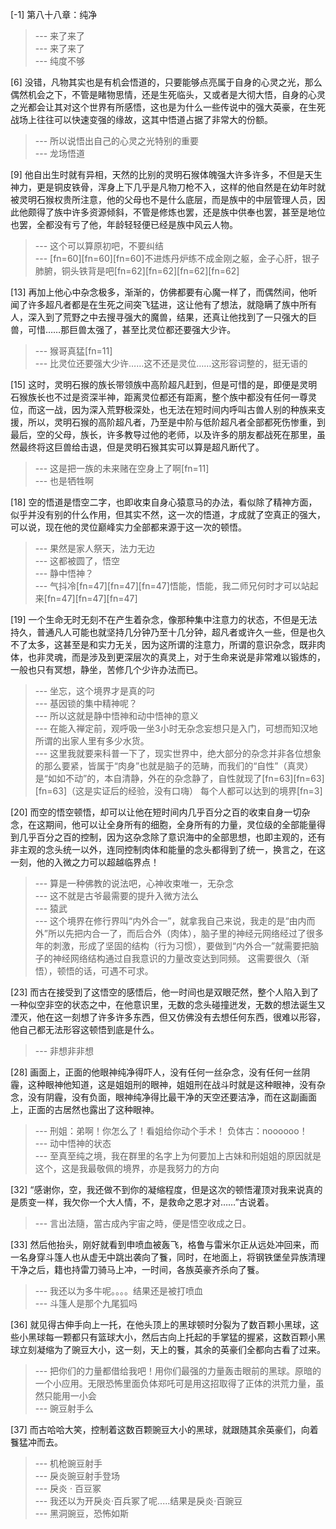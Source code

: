 
[-1] 第八十八章：纯净
>--- 来了来了<br>
>--- 来了来了<br>
>--- 纯度不够<br>

[6] 没错，凡物其实也是有机会悟道的，只要能够点亮属于自身的心灵之光，那么偶然机会之下，不管是睹物思情，还是生死临头，又或者是大彻大悟，自身的心灵之光都会让其对这个世界有所感悟，这也是为什么一些传说中的强大英豪，在生死战场上往往可以快速变强的缘故，这其中悟道占据了非常大的份额。
>--- 所以说悟出自己的心灵之光特别的重要<br>
>--- 龙场悟道<br>

[9] 他自出生时就有异相，天然的比别的灵明石猴体魄强大许多许多，不但是天生神力，更是铜皮铁骨，浑身上下几乎是凡物刀枪不入，这样的他自然是在幼年时就被灵明石猴权贵所注意，他的父母也不是什么底层，而是族中的中层管理人员，因此他颇得了族中许多资源倾斜，不管是修炼也罢，还是族中供奉也罢，甚至是地位也罢，全都没有亏了他，年龄轻轻便已经是族中风云人物。
>--- 这个可以算原初吧，不要纠结<br>
>--- [fn=60][fn=60][fn=60]不进炼丹炉练不成金刚之躯，金子心肝，银子肺腑，铜头铁背是吧[fn=62][fn=62][fn=62][fn=62]<br>

[13] 再加上他心中杂念极多，渐渐的，仿佛都要有心魔一样了，而偶然间，他听闻了许多超凡者都是在生死之间突飞猛进，这让他有了想法，就隐瞒了族中所有人，深入到了荒野之中去搜寻强大的魔兽，结果，还真让他找到了一只强大的巨兽，可惜……那巨兽太强了，甚至比灵位都还要强大少许。
>--- 猴哥真猛[fn=11]<br>
>--- 比灵位还要强大少许……这不还是灵位……这形容词整的，挺无语的<br>

[15] 这时，灵明石猴的族长带领族中高阶超凡赶到，但是可惜的是，即便是灵明石猴族长也不过是资深半神，距离灵位都还有距离，整个族中都没有任何一尊灵位，而这一战，因为深入荒野极深处，也无法在短时间内呼叫古兽人别的种族来支援，所以，灵明石猴的高阶超凡者，乃至是中阶与低阶超凡者全部都死伤惨重，到最后，空的父母，族长，许多教导过他的老师，以及许多的朋友都战死在那里，虽然最终将这巨兽给击退，但是灵明石猴其实可以算是超凡断代了。
>--- 这是把一族的未来赌在空身上了啊[fn=11]<br>
>--- 也是牺牲啊<br>

[18] 空的悟道是悟空二字，也即收束自身心猿意马的办法，看似除了精神方面，似乎并没有别的什么作用，但其实不然，这一次的悟道，才成就了空真正的强大，可以说，现在他的灵位巅峰实力全部都来源于这一次的顿悟。
>--- 果然是家人祭天，法力无边<br>
>--- 这都被圆了，悟空<br>
>--- 静中悟神？<br>
>--- 气抖冷[fn=47][fn=47][fn=47]悟能，悟能，我二师兄何时才可以站起来[fn=47][fn=47][fn=47]<br>

[19] 一个生命无时无刻不在产生着杂念，像那种集中注意力的状态，不但是无法持久，普通凡人可能也就坚持几分钟乃至十几分钟，超凡者或许久一些，但是也久不了太多，这甚至是和实力无关，因为这所谓的注意力，所谓的意识杂念，既非肉体，也非灵魂，而是涉及到更深层次的真灵上，对于生命来说是非常难以锻炼的，一般也只有冥想，静坐，苦修几个少许办法而已。
>--- 坐忘，这个境界才是真的叼<br>
>--- 基因锁的集中精神呢？<br>
>--- 所以这就是静中悟神和动中悟神的意义<br>
>--- 在能入禅定前，观呼吸一坐3小时无杂念妄想只是入门，可想而知汉地所谓的出家人里有多少水货。<br>
>--- 这里我就要来科普一下了，现实世界中，绝大部分的杂念并非各位想象的那么要紧，皆属于“肉身”也就是脑子的范畴，而我们的“自性”（真灵）是“如如不动”的，本自清静，外在的杂念静了，自性就现了[fn=63][fn=63][fn=63]（这是实证后的经验，没有口嗨） 每个人都可以达到的境界[fn=3]<br>

[20] 而空的悟空顿悟，却可以让他在短时间内几乎百分之百的收束自身一切杂念，在这期间，他可以让全身所有的细胞，全身所有的力量，灵位级的全部能量得到几乎百分之百的控制，因为这杂念除了意识海中的全部思想，也即主观的，还有非主观的念头统一以外，连同控制肉体和能量的念头都得到了统一，换言之，在这一刻，他的入微之力可以超越临界点！
>--- 算是一种佛教的说法吧，心神收束唯一，无杂念<br>
>--- 这不就是古爷最需要的提升入微方法么<br>
>--- 猿武<br>
>--- 这个境界在修行界叫“内外合一”，就拿我自己来说，我走的是“由内而外”所以先把内合一了，而后合外（肉体），脑子里的神经元网络经过了很多年的刺激，形成了坚固的结构（行为习惯），要做到“内外合一”就需要把脑子的神经网络结构通过自我意识的力量改变达到同频。   这需要很久（渐悟），顿悟的话，可遇不可求。<br>

[23] 而古在接受到了这悟空的感悟后，他一时间也是双眼茫然，整个人陷入到了一种似空非空的状态之中，在他意识里，无数的念头碰撞迸发，无数的想法诞生又湮灭，他在这一刻想了许多许多东西，但又仿佛没有去想任何东西，很难以形容，他自己都无法形容这顿悟到底是什么。
>--- 非想非非想<br>

[28] 画面上，正面的他眼神纯净得吓人，没有任何一丝杂念，没有任何一丝阴霾，这种眼神他知道，这是姐姐刑的眼神，姐姐刑在战斗时就是这种眼神，没有杂念，没有阴霾，没有负面，眼神纯净得比最干净的天空还要洁净，而在这副画面上，正面的古居然也露出了这种眼神。
>--- 刑姐：弟啊！你怎么了！看姐给你动个手术！
负体古：noooooo！<br>
>--- 动中悟神的状态<br>
>--- 至真至纯之境，我在群里的名字上为何要加上古妹和刑姐姐的原因就是这个，这是我最敬佩的境界，亦是我努力的方向<br>

[32] “感谢你，空，我还做不到你的凝缩程度，但是这次的顿悟灌顶对我来说真的是质变一样，我欠你一个大人情，不，是救命之恩才对……”古说着。
>--- 言出法隨，當古成內宇宙之時，便是悟空收成之日。<br>

[33] 然后他抬头，刚好就看到申喷血被轰飞，格鲁与雷米尔正从远处冲回来，而一名身穿斗篷人也从虚无中跳出袭向了餮，同时，在地面上，将钢铁堡垒异族清理干净之后，籍也持雷刀骑马上冲，一时间，各族英豪齐杀向了餮。
>--- 我还以为多牛呢。。。。结果还是被打喷血<br>
>--- 斗篷人是那个九尾狐吗<br>

[36] 就见得古伸手向上一托，在他头顶上的黑球顿时分裂为了数百颗小黑球，这些小黑球每一颗都只有篮球大小，然后古向上托起的手掌猛的握紧，这数百颗小黑球立刻凝缩为了豌豆大小，这一刻，天上的餮，其余的英豪们全都向古看了过来。
>--- 把你们的力量都借给我吧！用你们最强的力量轰击眼前的黑球。原暗的一个小应用。无限恐怖里面负体郑吒可是用这招取得了正体的洪荒力量，虽然只能用一小会<br>
>--- 豌豆射手么<br>

[37] 而古哈哈大笑，控制着这数百颗豌豆大小的黑球，就跟随其余英豪们，向着餮猛冲而去。
>--- 机枪豌豆射手<br>
>--- 戾炎豌豆射手登场<br>
>--- 戾炎 · 百豆冢<br>
>--- 我还以为开戾炎·百兵冢了呢.....结果是戾炎·百豌豆<br>
>--- 黑洞豌豆，恐怖如斯<br>
